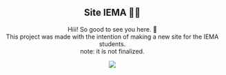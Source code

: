 <span align = "center">

##  Site IEMA 👩‍💻 

</span> 

<p align = "center">
  Hiii! So good to see you here. 👋 
 <br> This project was made with the intention of making a new site for the IEMA students. <br> note: it is not finalized. 
</p>

<div align = "center">
 <img src="https://user-images.githubusercontent.com/96749476/229343758-5a5e6ed5-69a3-47b8-8541-81c100c8c1ef.png"/>
</div>

